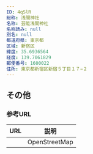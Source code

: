 ```yaml
---
ID: 4qSlR
総称: 浅間神社
名称: 芸能浅間神社
名称読み: null
別名: null
都道府県: 東京都
区域: 新宿区
緯度: 35.6936564
経度: 139.7061829
郵便番号: 1600022
住所: 東京都新宿区新宿５丁目１７−２
---
```


## その他

### 参考URL

| URL | 説明          |
| --- | ------------- |
|     | OpenStreetMap |
